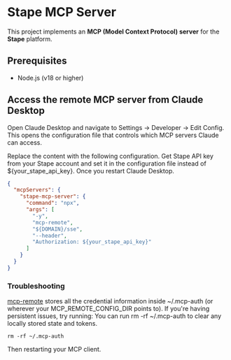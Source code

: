 # Stape MCP Server

This project implements an **MCP (Model Context Protocol) server** for the **Stape** platform.

## Prerequisites
- Node.js (v18 or higher)

## Access the remote MCP server from Claude Desktop

Open Claude Desktop and navigate to Settings -> Developer -> Edit Config. This opens the configuration file that controls which MCP servers Claude can access.

Replace the content with the following configuration. Get Stape API key from your Stape account and set it in the configuration file instead of ${your_stape_api_key}. Once you restart Claude Desktop.

```json
{
  "mcpServers": {
    "stape-mcp-server": {
      "command": "npx",
      "args": [
        "-y",
        "mcp-remote",
        "${DOMAIN}/sse",
        "--header",
        "Authorization: ${your_stape_api_key}"
      ]
    }
  }
}
```

### Troubleshooting

[mcp-remote](https://github.com/geelen/mcp-remote#readme) stores all the credential information inside ~/.mcp-auth (or wherever your MCP_REMOTE_CONFIG_DIR points to). If you're having persistent issues, try running:
You can run rm -rf ~/.mcp-auth to clear any locally stored state and tokens.
```
rm -rf ~/.mcp-auth
```
Then restarting your MCP client.
